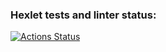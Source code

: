 ### Hexlet tests and linter status:
[![Actions Status](https://github.com/Shelizabett/data-analytics-project-92/actions/workflows/hexlet-check.yml/badge.svg)](https://github.com/Shelizabett/data-analytics-project-92/actions)